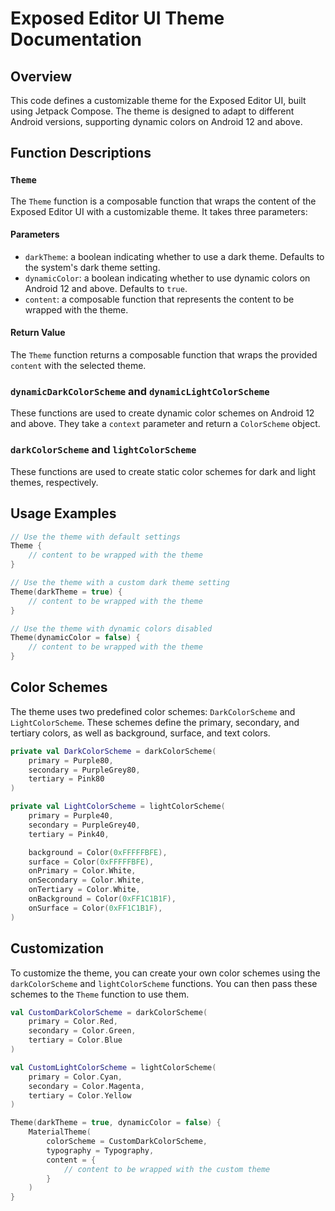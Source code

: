 **Exposed Editor UI Theme Documentation**
=============================================

Overview
--------

This code defines a customizable theme for the Exposed Editor UI, built using Jetpack Compose. The theme is designed to adapt to different Android versions, supporting dynamic colors on Android 12 and above.

Function Descriptions
--------------------

### `Theme`

The `Theme` function is a composable function that wraps the content of the Exposed Editor UI with a customizable theme. It takes three parameters:

#### Parameters

* `darkTheme`: a boolean indicating whether to use a dark theme. Defaults to the system's dark theme setting.
* `dynamicColor`: a boolean indicating whether to use dynamic colors on Android 12 and above. Defaults to `true`.
* `content`: a composable function that represents the content to be wrapped with the theme.

#### Return Value

The `Theme` function returns a composable function that wraps the provided `content` with the selected theme.

### `dynamicDarkColorScheme` and `dynamicLightColorScheme`

These functions are used to create dynamic color schemes on Android 12 and above. They take a `context` parameter and return a `ColorScheme` object.

### `darkColorScheme` and `lightColorScheme`

These functions are used to create static color schemes for dark and light themes, respectively.

Usage Examples
-------------

```kotlin
// Use the theme with default settings
Theme {
    // content to be wrapped with the theme
}

// Use the theme with a custom dark theme setting
Theme(darkTheme = true) {
    // content to be wrapped with the theme
}

// Use the theme with dynamic colors disabled
Theme(dynamicColor = false) {
    // content to be wrapped with the theme
}
```

Color Schemes
-------------

The theme uses two predefined color schemes: `DarkColorScheme` and `LightColorScheme`. These schemes define the primary, secondary, and tertiary colors, as well as background, surface, and text colors.

```kotlin
private val DarkColorScheme = darkColorScheme(
    primary = Purple80,
    secondary = PurpleGrey80,
    tertiary = Pink80
)

private val LightColorScheme = lightColorScheme(
    primary = Purple40,
    secondary = PurpleGrey40,
    tertiary = Pink40,

    background = Color(0xFFFFFBFE),
    surface = Color(0xFFFFFBFE),
    onPrimary = Color.White,
    onSecondary = Color.White,
    onTertiary = Color.White,
    onBackground = Color(0xFF1C1B1F),
    onSurface = Color(0xFF1C1B1F),
)
```

Customization
-------------

To customize the theme, you can create your own color schemes using the `darkColorScheme` and `lightColorScheme` functions. You can then pass these schemes to the `Theme` function to use them.

```kotlin
val CustomDarkColorScheme = darkColorScheme(
    primary = Color.Red,
    secondary = Color.Green,
    tertiary = Color.Blue
)

val CustomLightColorScheme = lightColorScheme(
    primary = Color.Cyan,
    secondary = Color.Magenta,
    tertiary = Color.Yellow
)

Theme(darkTheme = true, dynamicColor = false) {
    MaterialTheme(
        colorScheme = CustomDarkColorScheme,
        typography = Typography,
        content = {
            // content to be wrapped with the custom theme
        }
    )
}
```